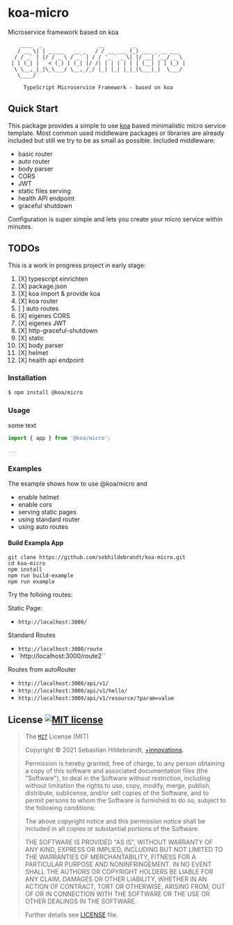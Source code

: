 # koa-micro
Microservice framework based on koa

```
    ____  _                  __         _
   / __ \| | _____   __ _   / / __ ___ (_) ___ _ __ ___
  / / _` | |/ / _ \ / _` | / / '_ ` _ \| |/ __| '__/ _ \
 | | (_| |   < (_) | (_| |/ /| | | | | | | (__| | | (_) |
  \ \__,_|_|\_\___/ \__,_/_/ |_| |_| |_|_|\___|_|  \___/
   \____/

     TypeScript Microservice Framework - based on koa

```

## Quick Start

This package provides a simple to use [koa][koa-url] based minimalistic micro service template. Most common used middleware packages or libraries are already included but still we try to be as small as possible. Included middleware:

- basic router
- auto router
- body parser
- CORS
- JWT
- static files serving
- health API endpoint
- graceful shutdown

Configuration is super simple and lets you create your micro service within minutes.

## TODOs

This is a work in progress project in early stage:

1. [X] typescript einrichten
2. [X] package.json
3. [X] koa import & provide koa
4. [X] koa router
5. [ ] auto routes
6. [X] eigenes CORS
7. [X] eigenes JWT
8. [X] http-graceful-shutdown
9. [X] static
10. [X] body parser
11. [X] helmet
12. [X] health api endpoint

### Installation

```bash
$ npm install @koa/micro
```

### Usage

some text

```ts
import { app } from '@koa/micro';

...
```

### Examples

The example shows how to use @koa/micro and

- enable helmet
- enable cors
- serving static pages
- using standard router
- using auto routes
#### Build Exampla App

```
git clone https://github.com/sebhildebrandt/koa-micro.git
cd koa-micro
npm install
npm run build-example
npm run example
```

Try the folloing routes:

Static Page:
- `http://localhost:3000/`

Standard Routes
- `http://localhost:3000/route`
- `http://localhost:3000/route2``

Routes from autoRouter
- `http://localhost:3000/api/v1/`
- `http://localhost:3000/api/v1/hello/`
- `http://localhost:3000/api/v1/resource/?param=value`

## License [![MIT license][license-img]][license-url]

>The [`MIT`][license-url] License (MIT)
>
>Copyright &copy; 2021 Sebastian Hildebrandt, [+innovations](http://www.plus-innovations.com).
>
>Permission is hereby granted, free of charge, to any person obtaining a copy
>of this software and associated documentation files (the "Software"), to deal
>in the Software without restriction, including without limitation the rights
>to use, copy, modify, merge, publish, distribute, sublicense, and/or sell
>copies of the Software, and to permit persons to whom the Software is
>furnished to do so, subject to the following conditions:
>
>The above copyright notice and this permission notice shall be included in
>all copies or substantial portions of the Software.
>
>THE SOFTWARE IS PROVIDED "AS IS", WITHOUT WARRANTY OF ANY KIND, EXPRESS OR
>IMPLIED, INCLUDING BUT NOT LIMITED TO THE WARRANTIES OF MERCHANTABILITY,
>FITNESS FOR A PARTICULAR PURPOSE AND NONINFRINGEMENT. IN NO EVENT SHALL THE
>AUTHORS OR COPYRIGHT HOLDERS BE LIABLE FOR ANY CLAIM, DAMAGES OR OTHER
>LIABILITY, WHETHER IN AN ACTION OF CONTRACT, TORT OR OTHERWISE, ARISING FROM,
>OUT OF OR IN CONNECTION WITH THE SOFTWARE OR THE USE OR OTHER DEALINGS IN
>THE SOFTWARE.
>
>Further details see [LICENSE](LICENSE) file.

[license-url]: https://github.com/sebhildebrandt/systeminformation/blob/master/LICENSE
[license-img]: https://img.shields.io/badge/license-MIT-blue.svg?style=flat-square
[koa-url]: https://github.com/koajs/koa
